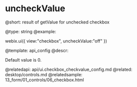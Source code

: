 uncheckValue
=============


@short: result of getValue for unchecked checkbox
	

@type: string
@example:

webix.ui({ view:"checkbox", uncheckValue:"off" })

@template:	api_config
@descr:

Default value is 0.

@relatedapi:
	api/ui.checkbox_checkvalue_config.md
@related:
	desktop/controls.md
@relatedsample:
	13_form/01_controls/06_checkbox.html
